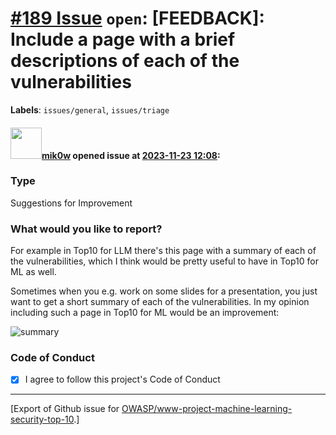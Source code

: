 # [\#189 Issue](https://github.com/OWASP/www-project-machine-learning-security-top-10/issues/189) `open`: [FEEDBACK]: Include a page with a brief descriptions of each of the vulnerabilities
**Labels**: `issues/general`, `issues/triage`


#### <img src="https://avatars.githubusercontent.com/u/64902909?u=756899683e78c4e336cc1e8a6b7584bc6b508200&v=4" width="50">[mik0w](https://github.com/mik0w) opened issue at [2023-11-23 12:08](https://github.com/OWASP/www-project-machine-learning-security-top-10/issues/189):

### Type

Suggestions for Improvement

### What would you like to report?

For example in Top10 for LLM there's this page with a summary of each of the vulnerabilities, which I think would be pretty useful to have in Top10 for ML as well. 

Sometimes  when you e.g. work on some slides for a presentation, you just want to get a short summary of each of the vulnerabilities. In my opinion including such a page in Top10 for ML would be an improvement: 

![summary](https://github.com/OWASP/www-project-machine-learning-security-top-10/assets/64902909/0bc2b1c8-43a0-4a5d-b549-71cf83e897c1)

### Code of Conduct

- [X] I agree to follow this project's Code of Conduct




-------------------------------------------------------------------------------



[Export of Github issue for [OWASP/www-project-machine-learning-security-top-10](https://github.com/OWASP/www-project-machine-learning-security-top-10).]
